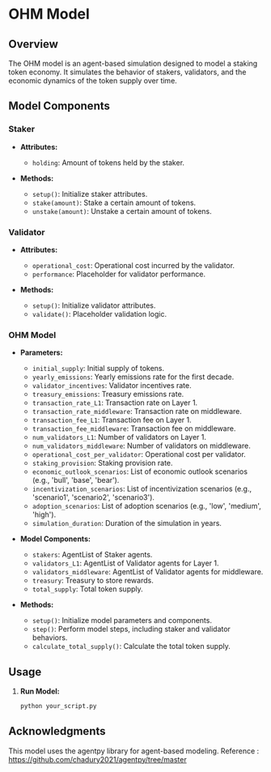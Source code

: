 # OHM Model

## Overview

The OHM model is an agent-based simulation designed to model a staking token economy. It simulates the behavior of stakers, validators, and the economic dynamics of the token supply over time.

## Model Components

### Staker

- **Attributes:**
  - `holding`: Amount of tokens held by the staker.

- **Methods:**
  - `setup()`: Initialize staker attributes.
  - `stake(amount)`: Stake a certain amount of tokens.
  - `unstake(amount)`: Unstake a certain amount of tokens.

### Validator

- **Attributes:**
  - `operational_cost`: Operational cost incurred by the validator.
  - `performance`: Placeholder for validator performance.

- **Methods:**
  - `setup()`: Initialize validator attributes.
  - `validate()`: Placeholder validation logic.

### OHM Model

- **Parameters:**
  - `initial_supply`: Initial supply of tokens.
  - `yearly_emissions`: Yearly emissions rate for the first decade.
  - `validator_incentives`: Validator incentives rate.
  - `treasury_emissions`: Treasury emissions rate.
  - `transaction_rate_L1`: Transaction rate on Layer 1.
  - `transaction_rate_middleware`: Transaction rate on middleware.
  - `transaction_fee_L1`: Transaction fee on Layer 1.
  - `transaction_fee_middleware`: Transaction fee on middleware.
  - `num_validators_L1`: Number of validators on Layer 1.
  - `num_validators_middleware`: Number of validators on middleware.
  - `operational_cost_per_validator`: Operational cost per validator.
  - `staking_provision`: Staking provision rate.
  - `economic_outlook_scenarios`: List of economic outlook scenarios (e.g., 'bull', 'base', 'bear').
  - `incentivization_scenarios`: List of incentivization scenarios (e.g., 'scenario1', 'scenario2', 'scenario3').
  - `adoption_scenarios`: List of adoption scenarios (e.g., 'low', 'medium', 'high').
  - `simulation_duration`: Duration of the simulation in years.

- **Model Components:**
  - `stakers`: AgentList of Staker agents.
  - `validators_L1`: AgentList of Validator agents for Layer 1.
  - `validators_middleware`: AgentList of Validator agents for middleware.
  - `treasury`: Treasury to store rewards.
  - `total_supply`: Total token supply.

- **Methods:**
  - `setup()`: Initialize model parameters and components.
  - `step()`: Perform model steps, including staker and validator behaviors.
  - `calculate_total_supply()`: Calculate the total token supply.

## Usage

1. **Run Model:**
   ```bash
   python your_script.py

## Acknowledgments
This model uses the agentpy library for agent-based modeling.
Reference : https://github.com/chadury2021/agentpy/tree/master
